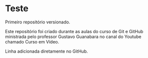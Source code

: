 # Teste
 Primeiro repositório versionado.

 Este repositório foi criado durante as aulas do curso de Git e GitHub ministrada pelo professor Gustavo Guanabara no canal do Youtube chamado Curso em Vídeo.
 
 Linha adicionada diretamente no GitHub.
